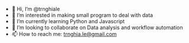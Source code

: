 - 👋 Hi, I’m @trnghiale
- 👀 I’m interested in making small program to deal with data
- 🌱 I’m currently learning Python and Javascript
- 💞️ I’m looking to collaborate on Data analysis and workflow automation
- 📫 How to reach me: trnghia.le@gmail.com

